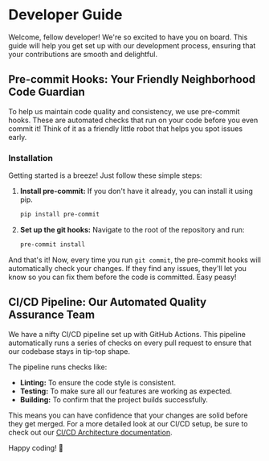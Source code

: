 # Developer Guide

Welcome, fellow developer! We're so excited to have you on board. This guide will help you get set up with our development process, ensuring that your contributions are smooth and delightful.

## Pre-commit Hooks: Your Friendly Neighborhood Code Guardian

To help us maintain code quality and consistency, we use pre-commit hooks. These are automated checks that run on your code before you even commit it! Think of it as a friendly little robot that helps you spot issues early.

### Installation

Getting started is a breeze! Just follow these simple steps:

1.  **Install pre-commit:** If you don't have it already, you can install it using pip.

    ```bash
    pip install pre-commit
    ```

2.  **Set up the git hooks:** Navigate to the root of the repository and run:

    ```bash
    pre-commit install
    ```

And that's it! Now, every time you run `git commit`, the pre-commit hooks will automatically check your changes. If they find any issues, they'll let you know so you can fix them before the code is committed. Easy peasy!

## CI/CD Pipeline: Our Automated Quality Assurance Team

We have a nifty CI/CD pipeline set up with GitHub Actions. This pipeline automatically runs a series of checks on every pull request to ensure that our codebase stays in tip-top shape.

The pipeline runs checks like:
-   **Linting:** To ensure the code style is consistent.
-   **Testing:** To make sure all our features are working as expected.
-   **Building:** To confirm that the project builds successfully.

This means you can have confidence that your changes are solid before they get merged. For a more detailed look at our CI/CD setup, be sure to check out our [CI/CD Architecture documentation](ci-cd-architecture.md).

Happy coding! 🎉